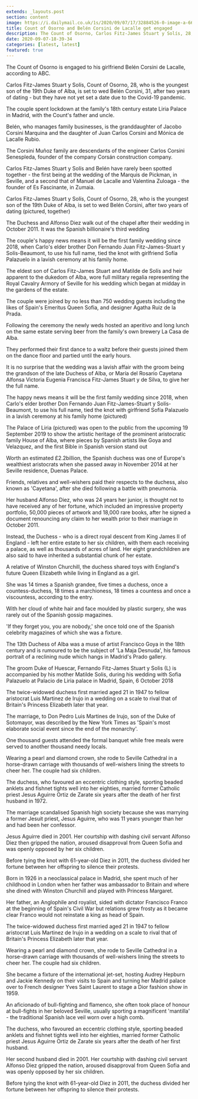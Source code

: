 ```yaml
---
extends: _layouts.post
section: content
image: https://i.dailymail.co.uk/1s/2020/09/07/17/32884526-0-image-a-66_1599497789292.jpg 
title: Count of Osorno and Belén Corsini de Lacalle get engaged 
description: The Count of Osorno, Carlos Fitz-James Stuart y Solís, 28, who is the youngest son of the 19th Duke of Alba, is engaged to his girlfriend Belén Corsini de Lacalle, 31, according to ABC. 
date: 2020-09-07-18-39-34 
categories: [latest, latest] 
featured: true 
--- 
```

The Count of Osorno is engaged to his girlfriend Belén Corsini de Lacalle, according to ABC.  

Carlos Fitz-James Stuart y Solís, Count of Osorno, 28, who is the youngest son of the 19th Duke of Alba, is set to wed Belén Corsini, 31, after two years of dating - but they have not yet set a date due to the Covid-19 pandemic.

The couple spent lockdown at the family's 18th century estate Liria Palace in Madrid, with the Count's father and uncle.

Belén, who manages family businesses, is the granddaughter of Jacobo Corsini Marquina and the daughter of Juan Carlos Corsini and Mónica de Lacalle Rubio. 

The Corsini Muñoz family are descendants of the engineer Carlos Corsini Senespleda, founder of the company Corsán construction company.

Carlos Fitz-James Stuart y Solís and Belén have rarely been spotted together - the first being at the wedding of the Marquis de Pickman, in Seville, and a second that of Manuel de Lacalle and Valentina Zuloaga - the founder of Es Fascinante, in Zumaia. 

Carlos Fitz-James Stuart y Solís, Count of Osorno, 28, who is the youngest son of the 19th Duke of Alba, is set to wed Belén Corsini, after two years of dating (pictured, together)

The Duchess and Alfonso Diez walk out of the chapel after their wedding in October 2011. It was the Spanish billionaire's third wedding

The couple's happy news means it will be the first family wedding since 2018, when Carlo's elder brother Don Fernando Juan Fitz-James-Stuart y Solís-Beaumont, to use his full name, tied the knot with girlfriend Sofía Palazuelo in a lavish ceremony at his family home.

The eldest son of Carlos Fitz-James Stuart and Matilde de Solís and heir apparent to the dukedom of Alba, wore full military regalia representing the Royal Cavalry Armory of Seville for his wedding which began at midday in the gardens of the estate.  

The couple were joined by no less than 750 wedding guests including the likes of Spain's Emeritus Queen Sofia, and designer Agatha Ruiz de la Prada.

Following the ceremony the newly weds hosted an aperitivo and long lunch on the same estate serving beer from the family's own brewery La Casa de Alba.

They performed their first dance to a waltz before their guests joined them on the dance floor and partied until the early hours.

It is no surprise that the wedding was a lavish affair with the groom being the grandson of the late Duchess of Alba, or María del Rosario Cayetana Alfonsa Victoria Eugenia Francisca Fitz-James Stuart y de Silva, to give her the full name. 

The happy news means it will be the first family wedding since 2018, when Carlo's elder brother Don Fernando Juan Fitz-James-Stuart y Solís-Beaumont, to use his full name, tied the knot with girlfriend Sofía Palazuelo in a lavish ceremony at his family home (pictured)

The Palace of Liria (pictured) was open to the public from the upcoming 19 September 2019 to show the artistic heritage of the prominent aristocratic family House of Alba, where pieces by Spanish artists like Goya and Velazquez, and the first Bible in Spanish version stand out

Worth an estimated £2.2billion, the Spanish duchess was one of Europe's wealthiest aristocrats when she passed away in November 2014 at her Seville residence, Duenas Palace.

Friends, relatives and well-wishers paid their respects to the duchess, also known as 'Cayetana', after she died following a battle with pneumonia.

Her husband Alfonso Diez, who was 24 years her junior, is thought not to have received any of her fortune, which included an impressive property portfolio, 50,000 pieces of artwork and 18,000 rare books, after he signed a document renouncing any claim to her wealth prior to their marriage in October 2011.

Instead, the Duchess - who is a direct royal descent from King James II of England - left her entire estate to her six children, with them each receiving a palace, as well as thousands of acres of land. Her eight grandchildren are also said to have inherited a substantial chunk of her estate. 

A relative of Winston Churchill, the duchess shared toys with England's future Queen Elizabeth while living in England as a girl.

She was 14 times a Spanish grandee, five times a duchess, once a countess-duchess, 18 times a marchioness, 18 times a countess and once a viscountess, according to the entry.

With her cloud of white hair and face moulded by plastic surgery, she was rarely out of the Spanish gossip magazines.

'If they forget you, you are nobody,' she once told one of the Spanish celebrity magazines of which she was a fixture.

The 13th Duchess of Alba was a muse of artist Francisco Goya in the 18th century and is rumoured to be the subject of 'La Maja Desnuda', his famous portrait of a reclining nude which hangs in Madrid's Prado gallery. 

The groom Duke of Huescar, Fernando Fitz-James Stuart y Solis (L) is accompanied by his mother Matilde Solis, during his wedding with Sofia Palazuelo at Palacio de Liria palace in Madrid, Spain, 6 October 2018 

The twice-widowed duchess first married aged 21 in 1947 to fellow aristocrat Luis Martinez de Irujo in a wedding on a scale to rival that of Britain's Princess Elizabeth later that year.

The marriage, to Don Pedro Luis Martines de Irujo, son of the Duke of Sotomayor, was described by the New York Times as 'Spain's most elaborate social event since the end of the monarchy'.

One thousand guests attended the formal banquet while free meals were served to another thousand needy locals.



Wearing a pearl and diamond crown, she rode to Seville Cathedral in a horse-drawn carriage with thousands of well-wishers lining the streets to cheer her. The couple had six children.

The duchess, who favoured an eccentric clothing style, sporting beaded anklets and fishnet tights well into her eighties, married former Catholic priest Jesus Aguirre Ortiz de Zarate six years after the death of her first husband in 1972.

The marriage scandalised Spanish high society because she was marrying a former Jesuit priest, Jesus Aguirre, who was 11 years younger than her and had been her confessor. 

Jesus Aguirre died in 2001. Her courtship with dashing civil servant Alfonso Diez then gripped the nation, aroused disapproval from Queen Sofia and was openly opposed by her six children.

Before tying the knot with 61-year-old Diez in 2011, the duchess divided her fortune between her offspring to silence their protests.

Born in 1926 in a neoclassical palace in Madrid, she spent much of her childhood in London when her father was ambassador to Britain and where she dined with Winston Churchill and played with Princess Margaret.

Her father, an Anglophile and royalist, sided with dictator Francisco Franco at the beginning of Spain's Civil War but relations grew frosty as it became clear Franco would not reinstate a king as head of Spain.

The twice-widowed duchess first married aged 21 in 1947 to fellow aristocrat Luis Martinez de Irujo in a wedding on a scale to rival that of Britain's Princess Elizabeth later that year.

Wearing a pearl and diamond crown, she rode to Seville Cathedral in a horse-drawn carriage with thousands of well-wishers lining the streets to cheer her. The couple had six children.

She became a fixture of the international jet-set, hosting Audrey Hepburn and Jackie Kennedy on their visits to Spain and turning her Madrid palace over to French designer Yves Saint Laurent to stage a Dior fashion show in 1959.

An aficionado of bull-fighting and flamenco, she often took place of honour at bull-fights in her beloved Seville, usually sporting a magnificent 'mantilla' - the traditional Spanish lace veil worn over a high comb.

The duchess, who favoured an eccentric clothing style, sporting beaded anklets and fishnet tights well into her eighties, married former Catholic priest Jesus Aguirre Ortiz de Zarate six years after the death of her first husband.

Her second husband died in 2001. Her courtship with dashing civil servant Alfonso Diez gripped the nation, aroused disapproval from Queen Sofia and was openly opposed by her six children.

Before tying the knot with 61-year-old Diez in 2011, the duchess divided her fortune between her offspring to silence their protests.

